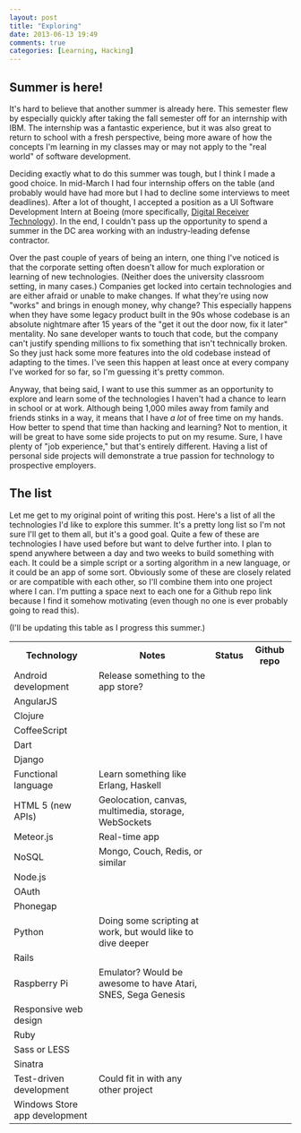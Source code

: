 ```yaml
---
layout: post
title: "Exploring"
date: 2013-06-13 19:49
comments: true
categories: [Learning, Hacking]
---
```


## Summer is here!
It's hard to believe that another summer is already here.  This semester flew by especially quickly after taking the fall semester off for an internship with IBM.  The internship was a fantastic experience, but it was also great to return to school with a fresh perspective, being more aware of how the concepts I'm learning in my classes may or may not apply to the "real world" of software development.

Deciding exactly what to do this summer was tough, but I think I made a good choice.  In mid-March I had four internship offers on the table (and probably would have had more but I had to decline some interviews to meet deadlines).  After a lot of thought, I accepted a position as a UI Software Development Intern at Boeing (more specifically, [Digital Receiver Technology](http://www.drti.com)).  In the end, I couldn't pass up the opportunity to spend a summer in the DC area working with an industry-leading defense contractor.

Over the past couple of years of being an intern, one thing I've noticed is that the corporate setting often doesn't allow for much exploration or learning of new technologies.  (Neither does the university classroom setting, in many cases.)  Companies get locked into certain technologies and are either afraid or unable to make changes.  If what they're using now "works" and brings in enough money, why change?  This especially happens when they have some legacy product built in the 90s whose codebase is an absolute nightmare after 15 years of the "get it out the door now, fix it later" mentality.  No sane developer wants to touch that code, but the company can't justify spending millions to fix something that isn't technically broken.  So they just hack some more features into the old codebase instead of adapting to the times.  I've seen this happen at least once at every company I've worked for so far, so I'm guessing it's pretty common.

<!-- more -->

Anyway, that being said, I want to use this summer as an opportunity to explore and learn some of the technologies I haven't had a chance to learn in school or at work.  Although being 1,000 miles away from family and friends stinks in a way, it means that I have *a lot* of free time on my hands.  How better to spend that time than hacking and learning?  Not to mention, it will be great to have some side projects to put on my resume.  Sure, I have plenty of "job experience," but that's entirely different.  Having a list of personal side projects will demonstrate a true passion for technology to prospective employers.

## The list
Let me get to my original point of writing this post.  Here's a list of all the technologies I'd like to explore this summer.  It's a pretty long list so I'm not sure I'll get to them all, but it's a good goal.  Quite a few of these are technologies I have used before but want to delve further into.  I plan to spend anywhere between a day and two weeks to build something with each.  It could be a simple script or a sorting algorithm in a new language, or it could be an app of some sort.  Obviously some of these are closely related or are compatible with each other, so I'll combine them into one project where I can.  I'm putting a space next to each one for a Github repo link because I find it somehow motivating (even though no one is ever probably going to read this).

(I'll be updating this table as I progress this summer.)

<table>
  <tr>
    <th>Technology</th>
    <th>Notes</th>
    <th>Status</th>
    <th>Github repo</th>
  </tr>
  <tr>
  	<td>Android development</td>
  	<td>Release something to the app store?</td>
  	<td></td>
  	<td></td>
  </tr>
  <tr>
  	<td>AngularJS</td>
  	<td></td>
  	<td></td>
  	<td></td>
  </tr>
  <tr>
  	<td>Clojure</td>
  	<td></td>
  	<td></td>
  	<td></td>
  </tr>
  <tr>
  	<td>CoffeeScript</td>
  	<td></td>
  	<td></td>
  	<td></td>
  </tr>
  <tr>
  	<td>Dart</td>
  	<td></td>
  	<td></td>
  	<td></td>
  </tr>
  <tr>
  	<td>Django</td>
  	<td></td>
  	<td></td>
  	<td></td>
  </tr>
  <tr>
  	<td>Functional language</td>
  	<td>Learn something like Erlang, Haskell</td>
  	<td></td>
  	<td></td>
  </tr>
  <tr>
  	<td>HTML 5 (new APIs)</td>
  	<td>Geolocation, canvas, multimedia, storage, WebSockets</td>
  	<td></td>
  	<td></td>
  </tr>
  <tr>
  	<td>Meteor.js</td>
  	<td>Real-time app</td>
  	<td></td>
  	<td></td>
  </tr>
  <tr>
  	<td>NoSQL</td>
  	<td>Mongo, Couch, Redis, or similar</td>
  	<td></td>
  	<td></td>
  </tr>
  <tr>
  	<td>Node.js</td>
  	<td></td>
  	<td></td>
  	<td></td>
  </tr>
  <tr>
  	<td>OAuth</td>
  	<td></td>
  	<td></td>
  	<td></td>
  </tr>
  <tr>
  	<td>Phonegap</td>
  	<td></td>
  	<td></td>
  	<td></td>
  </tr>
  <tr>
  	<td>Python</td>
  	<td>Doing some scripting at work, but would like to dive deeper</td>
  	<td></td>
  	<td></td>
  </tr>
  <tr>
  	<td>Rails</td>
  	<td></td>
  	<td></td>
  	<td></td>
  </tr>
  <tr>
  	<td>Raspberry Pi</td>
  	<td>Emulator? Would be awesome to have Atari, SNES, Sega Genesis</td>
  	<td></td>
  	<td></td>
  </tr>
  <tr>
  	<td>Responsive web design</td>
  	<td></td>
  	<td></td>
  	<td></td>
  </tr>
  <tr>
  	<td>Ruby</td>
  	<td></td>
  	<td></td>
  	<td></td>
  </tr>
  <tr>
  	<td>Sass or LESS</td>
  	<td></td>
  	<td></td>
  	<td></td>
  </tr>
  <tr>
  	<td>Sinatra</td>
  	<td></td>
  	<td></td>
  	<td></td>
  </tr>
  <tr>
  	<td>Test-driven development</td>
  	<td>Could fit in with any other project</td>
  	<td></td>
  	<td></td>
  </tr>
  <tr>
  	<td>Windows Store app development</td>
  	<td></td>
  	<td></td>
  	<td></td>
  </tr>
</table>
